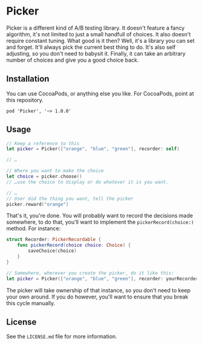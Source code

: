 # Picker

Picker is a different kind of A/B testing library. It doesn't feature a fancy
algorithm, it's not limited to just a small handfull of choices. It also doesn't
require constant tuning. What good is it then? Well, it's a library you can set
and forget. It'll always pick the current best thing to do. It's also self
adjusting, so you don't need to babysit it. Finally, it can take an arbitrary
number of choices and give you a good choice back.

## Installation

You can use CocoaPods, or anything else you like. For CocoaPods, point at this
repository.

```
pod 'Picker', '~> 1.0.0'
```

## Usage

```swift
// Keep a reference to this
let picker = Picker(["orange", "blue", "green"], recorder: self)

// …

// Where you want to make the choice
let choice = picker.choose()
// …use the choice to display or do whatever it is you want.

// …
// User did the thing you want, tell the picker
picker.reward("orange")
```

That's it, you're done. You will probably want to record the decisions made
somewhere, to do that, you'll want to implement the `pickerRecord(choice:)`
method. For instance:

```swift
struct Recorder: PickerRecordable {
    func pickerRecord(choice choice: Choice) {
        saveChoice(choice)
    }
}

// Somewhere, wherever you create the picker, do it like this:
let picker = Picker(["orange", "blue", "green"], recorder: yourRecorderInstance)
```

The picker will take ownership of that instance, so you don't need to keep your
own around. If you do however, you'll want to ensure that you break this cycle
manually.

## License

See the `LICENSE.md` file for more information.

